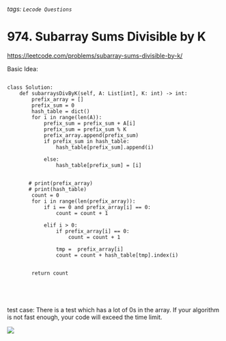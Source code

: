 ###### tags: `Lecode Questions`

# 974. Subarray Sums Divisible by K

https://leetcode.com/problems/subarray-sums-divisible-by-k/

Basic Idea:



```python=

class Solution:
    def subarraysDivByK(self, A: List[int], K: int) -> int:
        prefix_array = []
        prefix_sum = 0
        hash_table = dict()
        for i in range(len(A)):
            prefix_sum = prefix_sum + A[i]
            prefix_sum = prefix_sum % K
            prefix_array.append(prefix_sum)
            if prefix_sum in hash_table:
                hash_table[prefix_sum].append(i)
                
            else:
                hash_table[prefix_sum] = [i]
                
            
       # print(prefix_array)
       # print(hash_table)
        count = 0 
        for i in range(len(prefix_array)):
            if i == 0 and prefix_array[i] == 0:
                count = count + 1
            
            elif i > 0:
                if prefix_array[i] == 0:
                    count = count + 1
                
                tmp =  prefix_array[i]
                count = count + hash_table[tmp].index(i)

                   
        return count





```

test case:
There is a test which has a lot of 0s in the array. If your algorithm is not fast enough, your code will exceed the time limit.

![](https://i.imgur.com/1Ir23lM.png)

